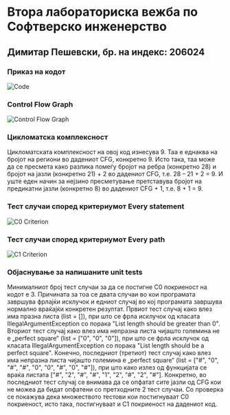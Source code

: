 # Втора лабораториска вежба по Софтверско инженерство

## Димитар Пешевски, бр. на индекс: 206024

###  Приказ на кодот
![Code](/assets/images/Code)

###  Control Flow Graph
![Control Flow Graph](/assets/images/CFG)

### Цикломатска комплексност
Цикломатската комплексност на овој код изнесува 9. Таа е еднаква на бројот на региони во дадениот CFG, конкретно 9. Исто така, таа може да се пресмета како разлика помеѓу бројот на ребра (конкретно 28) и бројот на јазли (конкретно 21) + 2 во дадениот CFG, т.е. 28 – 21 + 2 = 9. И уште еден начин за нејзино пресметување претставува бројот на предикатни јазли (конкретно 8) во дадениот CFG + 1, т.е. 8 + 1 = 9.

### Тест случаи според критериумот Every statement
![C0 Criterion](/assets/images/C0-Criterion)

### Тест случаи според критериумот Every path
![C1 Criterion](/assets/images/C1-Criterion)

### Објаснување за напишаните unit tests
Минималниот број тест случаи за да се постигне C0 покриеност на кодот е 3. Причината за тоа се двата случаи во кои програмата завршува фрлајќи исклучок и едниот случај во кој програмата завршува нормално враќајќи конкретен резултат. Првиот тест случај како влез има празна листа (list = []), при што се фрла исклучок од класата IllegalArgumentException со порака "List length should be greater than 0". Вториот тест случај како влез има непразна листа чијашто големина не е „perfect square“ (list = ["0", "0", "0"]), при што се фрла исклучок од класата IllegalArgumentException со порака "List length should be a perfect square". Конечно, последниот (третиот) тест случај како влез има непразна листа чијашто големина е „perfect square“ (list = ["#", "0", "#", "#", "0", "0", "#", "0", "#"]), при што како излез од функцијата се враќа листата ["#", "2", "#", "#", "1", "2", "#", "2", "#"]. Конкретно, во последниот тест случај се внимава да се опфатат сите јазли од CFG кои не можеа да бидат опфатени со претходните 2 тест случаи.
Со проверка се покажува дека множеството тестови кои постигнуваат C0 покриеност, исто така, постигнуваат и C1 покриеност на дадениот код.
